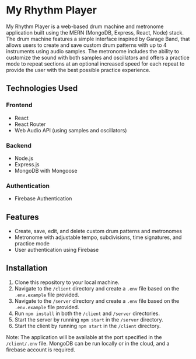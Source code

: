 # My Rhythm Player

My Rhythm Player is a web-based drum machine and metronome application built using the MERN (MongoDB, Express, React, Node) stack. The drum machine features a simple interface inspired by Garage Band, that allows users to create and save custom drum patterns with up to 4 instruments using audio samples. The metronome includes the ability to customize the sound with both samples and oscillators and offers a practice mode to repeat sections at an optional increased speed for each repeat to provide the user with the best possible practice experience.

## Technologies Used

### Frontend

- React
- React Router
- Web Audio API (using samples and oscillators)

### Backend

- Node.js
- Express.js
- MongoDB with Mongoose

### Authentication

- Firebase Authentication

## Features

- Create, save, edit, and delete custom drum patterns and metronomes
- Metronome with adjustable tempo, subdivisions, time signatures, and practice mode
- User authentication using Firebase

## Installation

1. Clone this repository to your local machine.
2. Navigate to the `/client` directory and create a `.env` file based on the `.env.example` file provided.
3. Navigate to the `/server` directory and create a `.env` file based on the `.env.example` file provided.
4. Run `npm install` in both the `/client` and `/server` directories.
5. Start the server by running `npm start` in the `/server` directory.
6. Start the client by running `npm start` in the `/client` directory.

Note: The application will be available at the port specified in the `/client/.env` file. MongoDB can be run locally or in the cloud, and a firebase account is required.
